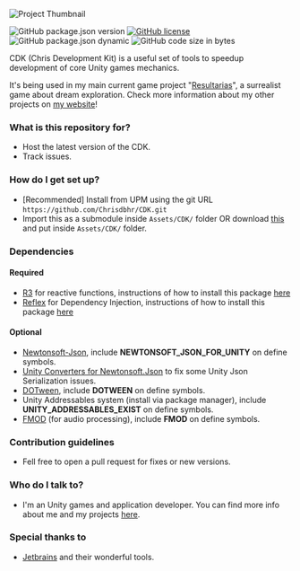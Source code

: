 ![Project Thumbnail](https://chrisdbhr.github.io/images/thumbs/cdk.png)

![GitHub package.json version](https://img.shields.io/github/package-json/v/chrisdbhr/cdk)
[![GitHub license](https://img.shields.io/github/license/chrisdbhr/cdk)](https://github.com/chrisdbhr/cdk/blob/master/LICENSE)
![GitHub package.json dynamic](https://img.shields.io/github/package-json/unity/chrisdbhr/cdk)
![GitHub code size in bytes](https://img.shields.io/github/languages/code-size/chrisdbhr/cdk)


CDK (Chris Development Kit) is a useful set of tools to speedup development of core Unity games mechanics.

It's being used in my main current game project "[Resultarias](https://chrisjogos.com/resultarias)", a surrealist game about dream exploration.
Check more information about my other projects on [my website](https://chrisjogos.com)!

### What is this repository for? ###

* Host the latest version of the CDK.
* Track issues.

### How do I get set up? ###

* [Recommended] Install from UPM using the git URL ``https://github.com/Chrisdbhr/CDK.git``
* Import this as a submodule inside ``Assets/CDK/`` folder OR download [this](https://github.com/Chrisdbhr/CDK/archive/master.zip) and put inside ``Assets/CDK/`` folder.

### Dependencies

#### Required
* [R3](https://github.com/Cysharp/R3) for reactive functions, instructions of how to install this package [here](https://github.com/Cysharp/R3?tab=readme-ov-file#unity)
* [Reflex](https://github.com/gustavopsantos/Reflex) for Dependency Injection, instructions of how to install this package [here](https://github.com/gustavopsantos/Reflex?tab=readme-ov-file#-installation)

#### Optional
* [Newtonsoft-Json](https://docs.unity3d.com/Packages/com.unity.nuget.newtonsoft-json@3.0/manual/index.html), include **NEWTONSOFT_JSON_FOR_UNITY** on define symbols.
* [Unity Converters for Newtonsoft.Json](https://github.com/jilleJr/Newtonsoft.Json-for-Unity.Converters) to fix some Unity Json Serialization issues. 
* [DOTween](https://assetstore.unity.com/packages/tools/animation/dotween-hotween-v2-27676), include **DOTWEEN** on define symbols.
* Unity Addressables system (install via package manager), include **UNITY_ADDRESSABLES_EXIST** on define symbols.
* [FMOD](https://www.fmod.com) (for audio processing), include **FMOD** on define symbols.

### Contribution guidelines ###

* Fell free to open a pull request for fixes or new versions.

### Who do I talk to? ###

* I'm an Unity games and application developer. You can find more info about me and my projects [here](https://chrisjogos.com).

### Special thanks to ###

* [Jetbrains](https://www.jetbrains.com/?from=ChrisDevelopmentKit) and their wonderful tools.
